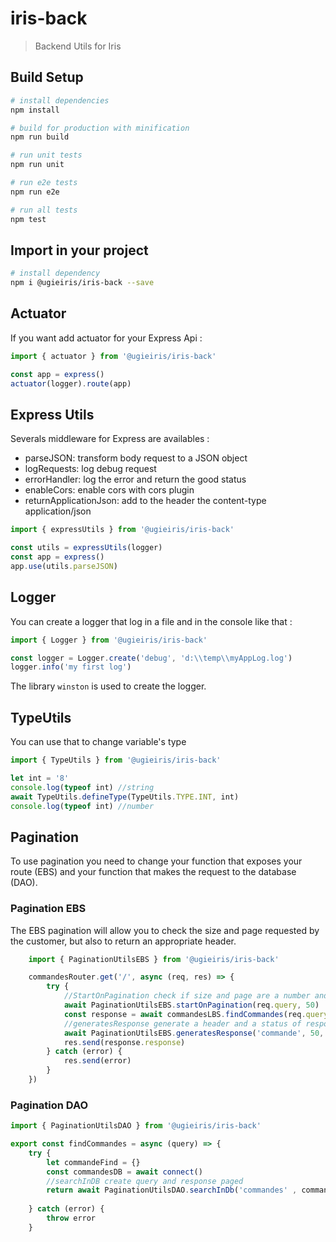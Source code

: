 # iris-back

> Backend Utils for Iris

## Build Setup

```bash
# install dependencies
npm install

# build for production with minification
npm run build

# run unit tests
npm run unit

# run e2e tests
npm run e2e

# run all tests
npm test
```

## Import in your project

```bash
# install dependency
npm i @ugieiris/iris-back --save
```

## Actuator

If you want add actuator for your Express Api :

```js
import { actuator } from '@ugieiris/iris-back'

const app = express()
actuator(logger).route(app)
```

## Express Utils

Severals middleware for Express are availables :

- parseJSON: transform body request to a JSON object
- logRequests: log debug request
- errorHandler: log the error and return the good status
- enableCors: enable cors with cors plugin
- returnApplicationJson: add to the header the content-type application/json

```js
import { expressUtils } from '@ugieiris/iris-back'

const utils = expressUtils(logger)
const app = express()
app.use(utils.parseJSON)
```

## Logger

You can create a logger that log in a file and in the console like that :

```js
import { Logger } from '@ugieiris/iris-back'

const logger = Logger.create('debug', 'd:\\temp\\myAppLog.log')
logger.info('my first log')
```

The library `winston` is used to create the logger.

## TypeUtils

You can use that to change variable's type

```js
import { TypeUtils } from '@ugieiris/iris-back'

let int = '8'
console.log(typeof int) //string
await TypeUtils.defineType(TypeUtils.TYPE.INT, int)
console.log(typeof int) //number
```
## Pagination
To use pagination you need to change your function that exposes your route (EBS) and your function that makes the request to the database (DAO).

### Pagination EBS
The EBS pagination will allow you to check the size and page requested by the customer, but also to return an appropriate header.

```js
    import { PaginationUtilsEBS } from '@ugieiris/iris-back'

    commandesRouter.get('/', async (req, res) => {
        try {
            //StartOnPagination check if size and page are a number and check too Accept-Range
            await PaginationUtilsEBS.startOnPagination(req.query, 50)
            const response = await commandesLBS.findCommandes(req.query)
            //generatesResponse generate a header and a status of response
            await PaginationUtilsEBS.generatesResponse('commande', 50, response.count, response.response.length, req.headers.host+req.originalUrl, req.query , res)
            res.send(response.response)
        } catch (error) {
            res.send(error)
        }
    })
```

### Pagination DAO

```js
import { PaginationUtilsDAO } from '@ugieiris/iris-back'

export const findCommandes = async (query) => {
	try {
		let commandeFind = {}
        const commandesDB = await connect()
        //searchInDB create query and response paged		
		return await PaginationUtilsDAO.searchInDb('commandes' , commandesDB ,commandeFind , query)
		
	} catch (error) {
		throw error
	}
```